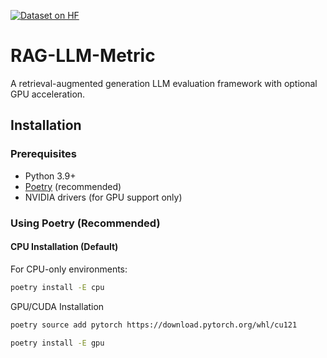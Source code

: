 [![Dataset on HF](https://huggingface.co/datasets/huggingface/badges/resolve/main/dataset-on-hf-sm-dark.svg)]([https://huggingface.co/datasets](https://huggingface.co/RAGEVALUATION-HJKMY))

# RAG-LLM-Metric

A retrieval-augmented generation LLM evaluation framework with optional GPU acceleration.

## Installation

### Prerequisites
- Python 3.9+
- [Poetry](https://python-poetry.org/) (recommended)
- NVIDIA drivers (for GPU support only)

### Using Poetry (Recommended)

#### CPU Installation (Default)
For CPU-only environments:
```bash
poetry install -E cpu
```
GPU/CUDA Installation
```bash
poetry source add pytorch https://download.pytorch.org/whl/cu121

poetry install -E gpu
```
